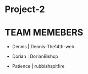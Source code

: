 # Project-2

# TEAM MEMEBERS

- Dennis | Dennis-The14th-web

- Dorian | DorianBishop

- Patience | rubbishspitfire